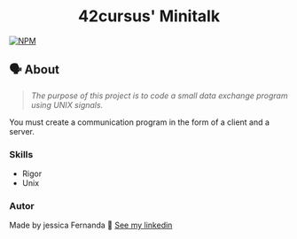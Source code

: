 <h1 align="center">
	42cursus' Minitalk
 </h1>
 
 [![NPM](https://img.shields.io/npm/l/react)](https://github.com/nandajfa/so_long/blob/main/LICENSE)
 
   ## 🗣️ About
   
  > _The purpose of this project is to code a small data exchange program
using UNIX signals._

You must create a communication program in the form of a client and a server.

### Skills

* Rigor
* Unix

 ### Autor

Made by jessica Fernanda 👋 [See my linkedin](https://www.linkedin.com/in/jessica-fernanda-alves-marques-106651205/)
